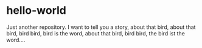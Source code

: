 # hello-world
Just another repository.
I want to tell you a story, about that bird, about that bird, bird bird, bird is the word, about that bird, bird bird, the bird ist the word....
